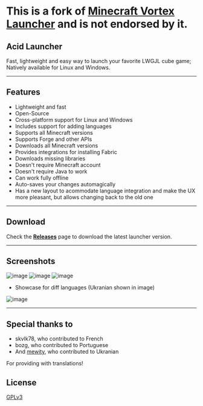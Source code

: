 # This is a fork of [Minecraft Vortex Launcher](https://github.com/Kron4ek/minecraft-vortex-launcher) and is not endorsed by it. 
## Acid Launcher

Fast, lightweight and easy way to launch your favorite LWGJL cube game; Natively available for Linux and Windows.

---

## Features

* Lightweight and fast
* Open-Source
* Cross-platform support for Linux and Windows
* Includes support for adding languages
* Supports all Minecraft versions
* Supports Forge and other APIs
* Downloads all Minecraft versions
* Provides integrations for installing Fabric
* Downloads missing libraries
* Doesn't require Minecraft account
* Doesn't require Java to work
* Can work fully offline
* Auto-saves your changes automagically
* Has a new layout to acommodate language integration and make the UX more pleasant, but allows changing back to the old one
  
---

## Download

Check the [**Releases**](https://github.com/stuxvii/acid-launcher/releases) page to download the latest launcher version.


---

## Screenshots

![image](https://github.com/user-attachments/assets/3b797e01-1d24-417c-9392-b51e55848af8)
![image](https://github.com/user-attachments/assets/8bb3356d-581f-4c70-a4fe-5f2bf30455bb)
![image](https://github.com/user-attachments/assets/1fc6ab9e-7caa-4f7f-8632-21107630801d)
- Showcase for diff languages (Ukranian shown in image)

![image](https://github.com/user-attachments/assets/1f148afc-d8c9-4190-9d5a-8080ef1cef25)

---
## Special thanks to
- skvlk78, who contributed to French
- bozg, who contributed to Portuguese
- And [mewity](https://github.com/daodov), who contributed to Ukranian

For providing with translations!
## License

[GPLv3](https://github.com/stuxvii/acid-launcher/blob/master/LICENSE.txt)
